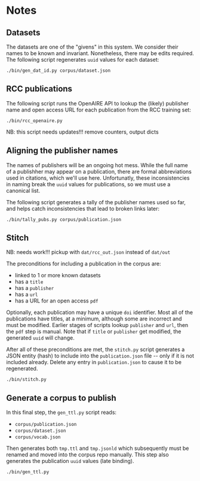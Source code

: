 # Notes


## Datasets

The datasets are one of the "givens" in this system.
We consider their names to be known and invariant.
Nonetheless, there may be edits required.
The following script regenerates `uuid` values for each dataset:

```
./bin/gen_dat_id.py corpus/dataset.json 
```


## RCC publications

The following script runs the OpenAIRE API to lookup the (likely)
publisher name and open access URL for each publication from the RCC
training set:

```
./bin/rcc_openaire.py
```

NB: this script needs updates!!! remove counters, output dicts


## Aligning the publisher names

The names of publishers will be an ongoing hot mess.
While the full name of a publishher may appear on a publication, there
are formal abbreviations used in citations, which we'll use here.
Unfortunatly, these inconsistencies in naming break the `uuid` values
for publications, so we must use a canonical list.

The following script generates a tally of the publisher names used so
far, and helps catch inconsistencies that lead to broken links later:

```
./bin/tally_pubs.py corpus/publication.json
```


## Stitch

NB: needs work!!! pickup with `dat/rcc_out.json` instead of `dat/out`

The preconditions for including a publication in the corpus are:

 - linked to 1 or more known datasets
 - has a `title`
 - has a `publisher`
 - has a `url`
 - has a URL for an open access `pdf`

Optionally, each publication may have a unique `doi` identifier.
Most all of the publications have titles, at a minimum, although some
are incorrect and must be modified.
Earlier stages of scripts lookup `publisher` and `url`, then the `pdf`
step is manual.
Note that if `title` or `publisher` get modified, the generated `uuid`
will change.

After all of these preconditions are met, the `stitch.py` script
generates a JSON entity (hash) to include into the `publication.json`
file -- only if it is not included already.
Delete any entry in `publication.json` to cause it to be regenerated.

```
./bin/stitch.py
```


## Generate a corpus to publish

In this final step, the `gen_ttl.py` script reads:

 - `corpus/publication.json`
 - `corpus/dataset.json`
 - `corpus/vocab.json`

Then generates both `tmp.ttl` and `tmp.jsonld` which subsequently must
be renamed and moved into the corpus repo manually.
This step also generates the publication `uuid` values (late binding).

```
./bin/gen_ttl.py
```

